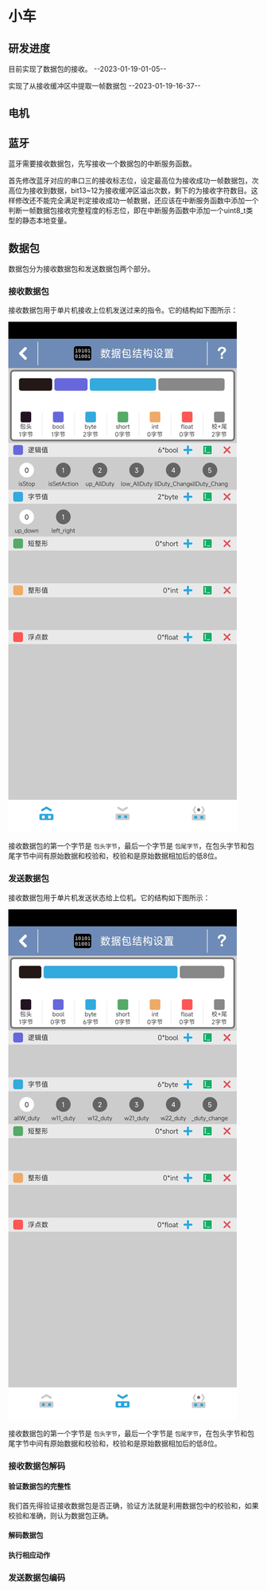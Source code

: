 # 小车 #

## 研发进度 ##

目前实现了数据包的接收。		--2023-01-19-01-05--

实现了从接收缓冲区中提取一帧数据包          --2023-01-19-16-37--

## 电机 ##

## 蓝牙 ##

蓝牙需要接收数据包，先写接收一个数据包的中断服务函数。

首先修改蓝牙对应的串口三的接收标志位，设定最高位为接收成功一帧数据包，次高位为接收到数据，bit13~12为接收缓冲区溢出次数，剩下的为接收字符数目。这样修改还不能完全满足判定接收成功一帧数据，还应该在中断服务函数中添加一个判断一帧数据包接收完整程度的标志位，即在中断服务函数中添加一个uint8_t类型的静态本地变量。

## 数据包 ##

数据包分为接收数据包和发送数据包两个部分。

### 接收数据包 ###

接收数据包用于单片机接收上位机发送过来的指令。它的结构如下图所示：

![接收数据包](./picts/%E6%8E%A5%E6%94%B6%E6%95%B0%E6%8D%AE%E5%8C%85.jpg)

接收数据包的第一个字节是 `包头字节`，最后一个字节是 `包尾字节`，在包头字节和包尾字节中间有原始数据和校验和，校验和是原始数据相加后的低8位。

### 发送数据包 ###

接收数据包用于单片机发送状态给上位机。它的结构如下图所示：

![发送数据包](./picts/%E5%8F%91%E9%80%81%E6%95%B0%E6%8D%AE%E5%8C%85.jpg)

接收数据包的第一个字节是 `包头字节`，最后一个字节是 `包尾字节`，在包头字节和包尾字节中间有原始数据和校验和，校验和是原始数据相加后的低8位。

### 接收数据包解码 ###

#### 验证数据包的完整性 ####

我们首先得验证接收数据包是否正确，验证方法就是利用数据包中的校验和，如果校验和准确，则认为数据包正确。

#### 解码数据包 ####

#### 执行相应动作 ####

### 发送数据包编码 ###
